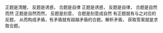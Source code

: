 正题是清醒， 反题是诱惑， 合题是自律 正题是诱惑， 反题是自律，
合题是自然而然 正题是自然而然， 反题是刻意， 合题是刻意成自然
有正题就有与之对应的反题，
从而构成矛盾，有矛盾就有超越矛盾的合题。解析矛盾，
获取答案就是求取合题。
